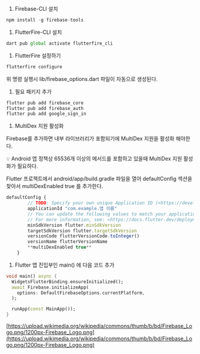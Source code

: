 1. Firebase-CLI 설치

```jsx
npm install -g firebase-tools
```

1. FlutterFire-CLI 설치

```jsx
dart pub global activate flutterfire_cli
```

1. FlutterFire 설정하기

```jsx
flutterfire configure
```

위 명령 실행시 lib/firebase_options.dart 파일이 자동으로 생성된다.

1. 필요 패키지 추가

```makefile
flutter pub add firebase_core
flutter pub add firebase_auth
flutter pub add google_sign_in

```

1. MultiDex 지원 활성화

Firebase를 추가하면 내부 라이브러리가 포함되기에 MultiDex 지원을 활성화 해야한다.

<aside> 💡 Android 앱 정책상 65536개 이상의 메서드를 포함하고 있을때 MultiDex 지원 활성화가 필요하다.

</aside>

Flutter 프로젝트에서 android/app/build.gradle 파일을 열어 defaultConfig 섹션을 찾아서 multiDexEnabled true 를 추가한다.

```jsx
defaultConfig {
        // TODO: Specify your own unique Application ID (<https://developer.android.com/studio/build/application-id.html>).
        applicationId "com.example.앱 이름"
        // You can update the following values to match your application needs.
        // For more information, see: <https://docs.flutter.dev/deployment/android#reviewing-the-gradle-build-configuration>.
        minSdkVersion flutter.minSdkVersion
        targetSdkVersion flutter.targetSdkVersion
        versionCode flutterVersionCode.toInteger()
        versionName flutterVersionName
        **multiDexEnabled true**
    }
```

1. Flutter 앱 진입부인 main() 에 다음 코드 추가

```dart
void main() async {
  WidgetsFlutterBinding.ensureInitialized();
  await Firebase.initializeApp(
    options: DefaultFirebaseOptions.currentPlatform,
  );

  runApp(const MainApp());
}
```

[https://upload.wikimedia.org/wikipedia/commons/thumb/b/bd/Firebase_Logo.png/1200px-Firebase_Logo.png](https://upload.wikimedia.org/wikipedia/commons/thumb/b/bd/Firebase_Logo.png/1200px-Firebase_Logo.png)